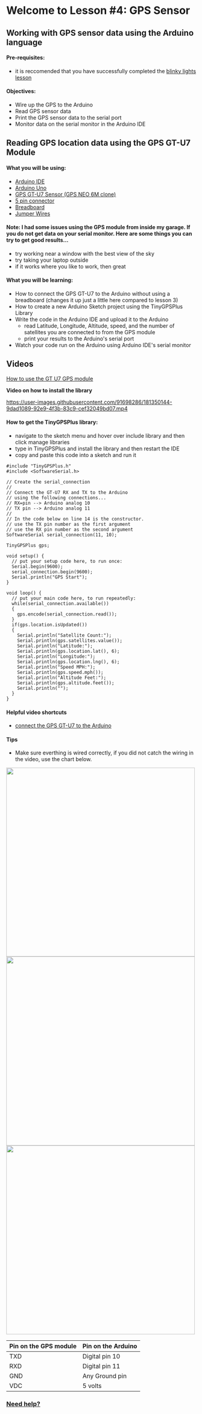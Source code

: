 # Welcome to Lesson #4: GPS Sensor

## Working with GPS sensor data using the Arduino language

#### Pre-requisites:
- it is reccomended that you have successfully completed the [blinky lights lesson](https://github.com/StateFarm-STEM/pyinthesky/tree/main/lesson2#welcome-to-lesson-2)

#### Objectives:
- Wire up the GPS to the Arduino
- Read GPS sensor data
- Print the GPS sensor data to the serial port
- Monitor data on the serial monitor in the Arduino IDE

## Reading GPS location data using the GPS GT-U7 Module

#### What you will be using:
- [Arduino IDE](https://github.com/StateFarm-STEM/pyinthesky/blob/main/lesson5/screenshots/arduino-ide.png)
- [Arduino Uno](https://github.com/StateFarm-STEM/pyinthesky/blob/main/lesson5/screenshots/arduino-uno-r3.png)
- [GPS GT-U7 Sensor (GPS NEO 6M clone)](https://github.com/StateFarm-STEM/pyinthesky/blob/main/lesson4/screenshots/gps-gt-u7.png)
- [5 pin connector](https://github.com/StateFarm-STEM/pyinthesky/blob/main/lesson4/screenshots/5-pin-connector.png)
- [Breadboard](https://github.com/StateFarm-STEM/pyinthesky/blob/main/lesson5/screenshots/breadboard.png)
- [Jumper Wires](https://github.com/StateFarm-STEM/pyinthesky/blob/main/lesson3/screenshots/1956-02.jpg)

#### Note: I had some issues using the GPS module from inside my garage. If you do not get data on your serial monitor. Here are some things you can try to get good results...<br>
- try working near a window with the best view of the sky
- try taking your laptop outside
- if it works where you like to work, then great

#### What you will be learning:
- How to connect the GPS GT-U7 to the Arduino without using a breadboard (changes it up just a little here compared to lesson 3)
- How to create a new Arduino Sketch project using the TinyGPSPlus Library
- Write the code in the Arduino IDE and upload it to the Arduino
  - read Latitude, Longitude, Altitude, speed, and the number of satellites you are connected to from the GPS module
  - print your results to the Arduino's serial port
- Watch your code run on the Arduino using Arduino IDE's serial monitor

## Videos
[How to use the GT U7 GPS module](https://youtu.be/7zw2ULu73DY)


**Video on how to install the library**

https://user-images.githubusercontent.com/91698286/181350144-9dad1089-92e9-4f3b-83c9-cef32049bd07.mp4


#### How to get the TinyGPSPlus library:
- navigate to the sketch menu and hover over include library and then click manage libraries
- type in TinyGPSPlus and install the library and then restart the IDE
- copy and paste this code into a sketch and run it
``` 
#include "TinyGPSPlus.h"
#include <SoftwareSerial.h>

// Create the serial_connection
//
// Connect the GT-U7 RX and TX to the Arduino
// using the following connections...
// RX=pin --> Arduino analog 10
// TX pin --> Arduino analog 11
//
// In the code below on line 14 is the constructor.
// use the TX pin number as the first argument
// use the RX pin number as the second argument
SoftwareSerial serial_connection(11, 10);

TinyGPSPlus gps;

void setup() {
  // put your setup code here, to run once:
  Serial.begin(9600);
  serial_connection.begin(9600);
  Serial.println("GPS Start");
}

void loop() {
  // put your main code here, to run repeatedly:
  while(serial_connection.available())
  {
    gps.encode(serial_connection.read());
  }
  if(gps.location.isUpdated())
  {
    Serial.println("Satellite Count:");
    Serial.println(gps.satellites.value());
    Serial.println("Latitude:");
    Serial.println(gps.location.lat(), 6);
    Serial.println("Longitude:");
    Serial.println(gps.location.lng(), 6);
    Serial.println("Speed MPH:");
    Serial.println(gps.speed.mph());
    Serial.println("Altitude Feet:");
    Serial.println(gps.altitude.feet());
    Serial.println("");
  }
}
  ```


#### Helpful video shortcuts
- [connect the GPS GT-U7 to the Arduino](https://youtu.be/7zw2ULu73DY?t=54)
#### Tips
- Make sure everthing is wired correctly, if you did not catch the wiring in the video, use the chart below.

<img src="https://github.com/StateFarm-STEM/pyinthesky/blob/main/lesson4/screenshots/GPSback.jpg" width="500">
<img src="https://github.com/StateFarm-STEM/pyinthesky/blob/main/lesson4/screenshots/ArduinoBackGPS.jpg" width="500">

<img src="https://github.com/StateFarm-STEM/pyinthesky/blob/main/lesson4/screenshots/ArdiunoFrountGPS.jpg" width="500">


  **Pin on the GPS module** | **Pin on the Arduino**
  --------------- | --------------- 
  TXD   | Digital pin 10
  RXD   | Digital pin 11
  GND  | Any Ground pin 
  VDC   | 5 volts

### [Need help?](https://github.com/StateFarm-STEM/pyinthesky#need-some-help)

